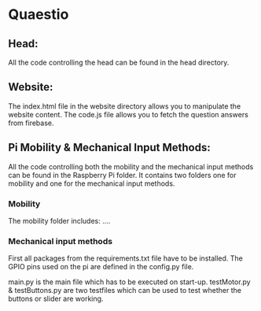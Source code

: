 # Quaestio

## Head:
All the code controlling the head can be found in the head directory.


## Website:
The index.html file in the website directory allows you to manipulate the website content. The code.js file allows you to fetch the question answers from firebase.

## Pi Mobility & Mechanical Input Methods:
All the code controlling both the mobility and the mechanical input methods can be found in the Raspberry Pi folder.
It contains two folders one for mobility and one for the mechanical input methods.

### Mobility
The mobility folder includes: ....

### Mechanical input methods
First all packages from the requirements.txt file have to be installed.
The GPIO pins used on the pi are defined in the config.py file. 

main.py is the main file which has to be executed on start-up.
testMotor.py & testButtons.py are two testfiles which can be used to test whether the buttons or slider are working.
